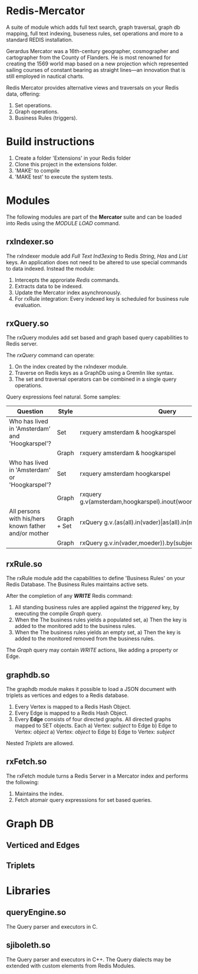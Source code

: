 # Redis-Mercator
A suite of module which adds full text search, graph traversal, graph db mapping, full text indexing, buseness rules, set operations and more to a standard REDIS installation.

Gerardus Mercator was a 16th-century geographer, cosmographer and cartographer from the County of Flanders. He is most renowned for creating the 1569 world map based on a new projection which represented sailing courses of constant bearing as straight lines—an innovation that is still employed in nautical charts.

Redis Mercator provides alternative views and traversals on your Redis data, offering:
1) Set operations.
2) Graph operations.
3) Business Rules (triggers).

# Build instructions
1) Create a folder 'Extensions' in your Redis folder
2) Clone this project in the extensions folder.
3) 'MAKE' to compile
4) 'MAKE test' to execute the system tests.

# Modules

The following modules are part of the **Mercator** suite and can be loaded into Redis using the *MODULE LOAD* command.

## rxIndexer.so

The rxIndexer module add *Full Text Ind3exing* to Redis *String*, *Has* and *List* keys. 
An application does not need to be altered to use special commands to data indexed. Instead the module:
1) Intercepts the approriate *Redis* commands.
2) Extracts data to be indexed.
3) Update the Mercator index asynchronously.
4) For rxRule integration: Every indexed key is scheduled for business rule evaluation.

## rxQuery.so  

The rxQuery modules add set based and graph based query capabilities to Redis server.

The *rxQuery* command can operate:
1) On the index created by the rxIndexer module.
2) Traverse on Redis keys as a GraphDb using a Gremlin like syntax.
3) The set and traversal operators can be combined in a single query operations.

Query expressions feel natural. Some samples:

| Question | Style| Query |
| --------- |----| ----- |
| Who has lived in 'Amsterdam' and 'Hoogkarspel'? | Set | rxquery amsterdam & hoogkarspel |
|  | Graph | rxquery amsterdam & hoogkarspel |
| Who has lived in 'Amsterdam' or 'Hoogkarspel'? | Set | rxquery amsterdam hoogkarspel  |
| | Graph | rxquery  g.v(amsterdam,hoogkarspel).inout(woonplaats_van).by(object) |
| All persons with his/hers known father and/or mother| Graph + Set | rxQuery g.v.(as(all).in(vader)\|as(all).in(moeder)).by(subject) |
| | Graph | rxQuery g.v.in(vader,moeder)).by(subject) |



## rxRule.so  

The rxRule module add the capabilities to define 'Business Rules' on your Redis Database. The Business Rules maintains active sets.

After the completion of any ***WRITE*** Redis command:
1) All standing business rules are applied against the *triggered* key, by executing the compile *Graph* query.
2) When the The business rules yields a populated set,
    a) Then the key is added to  the monitored add to the business rules.
3) When the The business rules yields an empty set,
    a) Then the key is added to  the monitored removed from the business rules.
    
The  *Graph* query may contain *WRITE* actions, like adding a property or Edge.

## graphdb.so 

The graphdb module makes it possible to load a JSON document with triplets as vertices and edges to a Redis database.

1) Every Vertex is mapped to a Redis Hash Object.
2) Every Edge is mapped to a Redis Hash Object.
3) Every **Edge** consists of four directed graphs. All directed graphs mapped to SET objects. Each 
  a) Vertex: *subject* to Edge
  b) Edge to Vertex: *object*
  a) Vertex: *object* to Edge
  b) Edge to Vertex: *subject*

Nested *Triplets* are allowed.

## rxFetch.so   

The rxFetch module turns a Redis Server in a Mercator index and performs the following:
1) Maintains the index.
2) Fetch atomair query expresssions for set based queries.

# Graph DB 

## Verticed and Edges

## Triplets

# Libraries

## queryEngine.so   

The Query parser and executors in C.

## sjiboleth.so

The Query parser and executors in C++.
The Query dialects may be extended with custom elements from Redis Modules.

